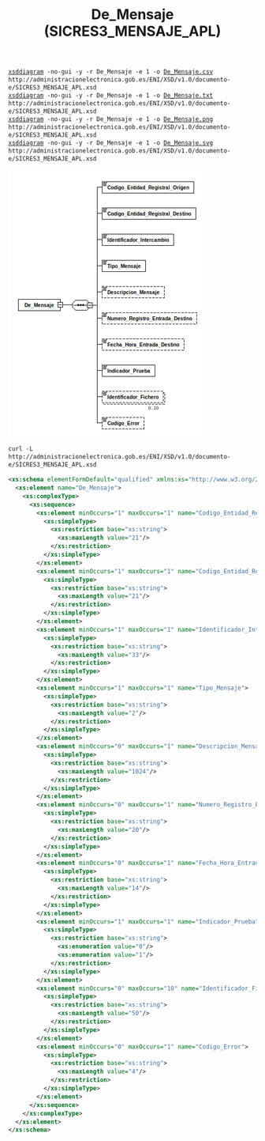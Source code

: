 ﻿---
title: De_Mensaje (SICRES3_MENSAJE_APL)
summary: "Fuente: [administracionelectronica.gob.es/ENI/XSD/v1.0/documento-e/SICRES3_MENSAJE_APL.xsd](http://administracionelectronica.gob.es/ENI/XSD/v1.0/documento-e/SICRES3_MENSAJE_APL.xsd)"
---

<div class="widthscroll" id="De_Mensaje">
<pre><code><a href="http://regis.cosnier.free.fr/?page=XSDDiagram">xsddiagram</a> -no-gui -y -r De_Mensaje -e 1 -o <a href="SICRES3_MENSAJE_APL/De_Mensaje.csv">De_Mensaje.csv</a> http://administracionelectronica.gob.es/ENI/XSD/v1.0/documento-e/SICRES3_MENSAJE_APL.xsd
<a href="http://regis.cosnier.free.fr/?page=XSDDiagram">xsddiagram</a> -no-gui -y -r De_Mensaje -e 1 -o <a href="SICRES3_MENSAJE_APL/De_Mensaje.txt">De_Mensaje.txt</a> http://administracionelectronica.gob.es/ENI/XSD/v1.0/documento-e/SICRES3_MENSAJE_APL.xsd
<a href="http://regis.cosnier.free.fr/?page=XSDDiagram">xsddiagram</a> -no-gui -y -r De_Mensaje -e 1 -o <a href="SICRES3_MENSAJE_APL/De_Mensaje.png">De_Mensaje.png</a> http://administracionelectronica.gob.es/ENI/XSD/v1.0/documento-e/SICRES3_MENSAJE_APL.xsd
<a href="http://regis.cosnier.free.fr/?page=XSDDiagram">xsddiagram</a> -no-gui -y -r De_Mensaje -e 1 -o <a href="SICRES3_MENSAJE_APL/De_Mensaje.svg">De_Mensaje.svg</a> http://administracionelectronica.gob.es/ENI/XSD/v1.0/documento-e/SICRES3_MENSAJE_APL.xsd</code></pre>
</div>

![Diagrama de De_Mensaje (SICRES3_MENSAJE_APL.xsd)](SICRES3_MENSAJE_APL/De_Mensaje.png)


```console
curl -L http://administracionelectronica.gob.es/ENI/XSD/v1.0/documento-e/SICRES3_MENSAJE_APL.xsd
```
```xml
<xs:schema elementFormDefault="qualified" xmlns:xs="http://www.w3.org/2001/XMLSchema">
  <xs:element name="De_Mensaje">
    <xs:complexType>
      <xs:sequence>
        <xs:element minOccurs="1" maxOccurs="1" name="Codigo_Entidad_Registral_Origen">
          <xs:simpleType>
            <xs:restriction base="xs:string">
              <xs:maxLength value="21"/>
            </xs:restriction>
          </xs:simpleType>
        </xs:element>
        <xs:element minOccurs="1" maxOccurs="1" name="Codigo_Entidad_Registral_Destino">
          <xs:simpleType>
            <xs:restriction base="xs:string">
              <xs:maxLength value="21"/>
            </xs:restriction>
          </xs:simpleType>
        </xs:element>
        <xs:element minOccurs="1" maxOccurs="1" name="Identificador_Intercambio">
          <xs:simpleType>
            <xs:restriction base="xs:string">
              <xs:maxLength value="33"/>
            </xs:restriction>
          </xs:simpleType>
        </xs:element>
        <xs:element minOccurs="1" maxOccurs="1" name="Tipo_Mensaje">
          <xs:simpleType>
            <xs:restriction base="xs:string">
              <xs:maxLength value="2"/>
            </xs:restriction>
          </xs:simpleType>
        </xs:element>
        <xs:element minOccurs="0" maxOccurs="1" name="Descripcion_Mensaje">
          <xs:simpleType>
            <xs:restriction base="xs:string">
              <xs:maxLength value="1024"/>
            </xs:restriction>
          </xs:simpleType>
        </xs:element>
        <xs:element minOccurs="0" maxOccurs="1" name="Numero_Registro_Entrada_Destino">
          <xs:simpleType>
            <xs:restriction base="xs:string">
              <xs:maxLength value="20"/>
            </xs:restriction>
          </xs:simpleType>
        </xs:element>
        <xs:element minOccurs="0" maxOccurs="1" name="Fecha_Hora_Entrada_Destino">
          <xs:simpleType>
            <xs:restriction base="xs:string">
              <xs:maxLength value="14"/>
            </xs:restriction>
          </xs:simpleType>
        </xs:element>
        <xs:element minOccurs="1" maxOccurs="1" name="Indicador_Prueba">
          <xs:simpleType>
            <xs:restriction base="xs:string">
              <xs:enumeration value="0"/>
              <xs:enumeration value="1"/>
            </xs:restriction>
          </xs:simpleType>
        </xs:element>
        <xs:element minOccurs="0" maxOccurs="10" name="Identificador_Fichero">
          <xs:simpleType>
            <xs:restriction base="xs:string">
              <xs:maxLength value="50"/>
            </xs:restriction>
          </xs:simpleType>
        </xs:element>
        <xs:element minOccurs="0" maxOccurs="1" name="Codigo_Error">
          <xs:simpleType>
            <xs:restriction base="xs:string">
              <xs:maxLength value="4"/>
            </xs:restriction>
          </xs:simpleType>
        </xs:element>
      </xs:sequence>
    </xs:complexType>
  </xs:element>
</xs:schema>
```